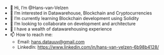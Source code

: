 - 👋 Hi, I’m @Hans-van-Velzen 
- 👀 I’m interested in Datawarehouse, Blockchain and Cryptocurrencies
- 🌱 I’m currently learning Blockchain development using Solidity
- 💞️ I’m looking to collaborate on development and architecture
- 👋 I have a wealth of datawarehousing experience
- 📫 How to reach me: 
  - Email: hans.datauuv@gmail.com
  - LinkedIn: https://www.linkedin.com/in/hans-van-velzen-6b98b4128/

<!---
Hans-van-Velzen/Hans-van-Velzen is a ✨ special ✨ repository because its `README.md` (this file) appears on your GitHub profile.
You can click the Preview link to take a look at your changes.
--->
